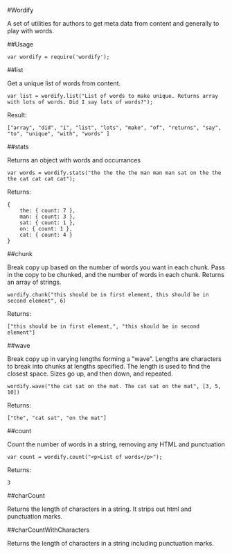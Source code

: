 #Wordify

A set of utilities for authors to get meta data from content and generally to play with words.

##Usage

```
var wordify = require('wordify');
```

##list

Get a unique list of words from content. 

```
var list = wordify.list("List of words to make unique. Returns array with lots of words. Did I say lots of words?");
```

Result:

```
["array", "did", "i", "list", "lots", "make", "of", "returns", "say", "to", "unique", "with", "words" ]
```

##stats

Returns an object with words and occurrances

```
var words = wordify.stats("the the the the man man man sat on the the the cat cat cat cat");
```

Returns:

```
{
	the: { count: 7 }, 
	man: { count: 3 }, 
	sat: { count: 1 }, 
	on: { count: 1 }, 
	cat: { count: 4 }
}
```

##chunk

Break copy up based on the number of words you want in each chunk. Pass in the copy to be chunked, and the number of words in each chunk. Returns an array of strings. 

```
wordify.chunk("this should be in first element, this should be in second element", 6)
```

Returns:

```
["this should be in first element,", "this should be in second element"]
```
##wave

Break copy up in varying lengths forming a "wave". Lengths are characters to break into chunks at lengths specified. The length is used to find the closest space. Sizes go up, and then down, and repeated.

```
wordify.wave("the cat sat on the mat. The cat sat on the mat", [3, 5, 10])
```
Returns:
```
["the", "cat sat", "on the mat"]
```

##count

Count the number of words in a string, removing any HTML and punctuation

```
var count = wordify.count("<p>List of words</p>");
```

Returns:

```
3
```

##charCount

Returns the length of characters in a string. It strips out html and punctuation marks.

##charCountWithCharacters

Returns the length of characters in a string including punctuation marks.